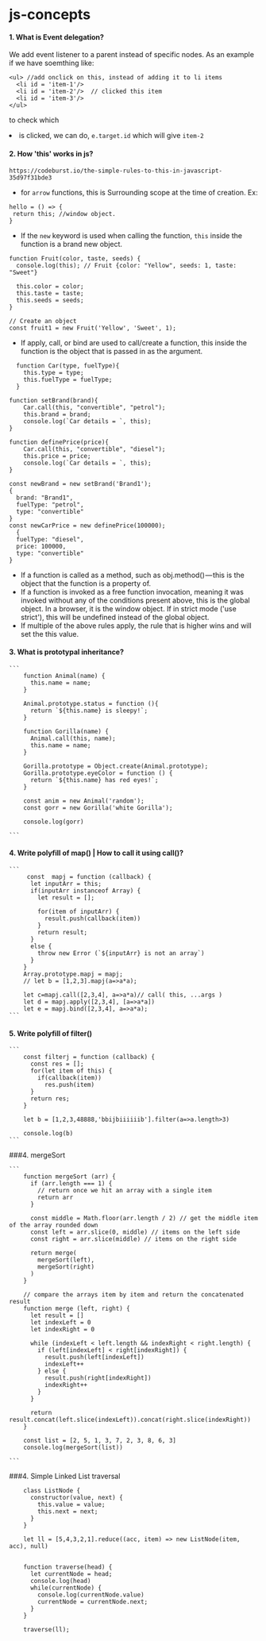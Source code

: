 # js-concepts

#### 1. What is Event delegation?
We add event listener to a parent instead of specific nodes. 
As an example if we have soemthing like: 
```
<ul> //add onclick on this, instead of adding it to li items
  <li id = 'item-1'/>
  <li id = 'item-2'/>  // clicked this item  
  <li id = 'item-3'/>  
</ul>
```
to check which <li> is clicked, we can do, `e.target.id` which will give `item-2`
  
#### 2. How 'this' works in js?
  
	https://codeburst.io/the-simple-rules-to-this-in-javascript-35d97f31bde3
	
 - for `arrow` functions, this is Surrounding scope at the time of creation.
  Ex: 
  ```
  hello = () => {
   return this; //window object.
  }
  ```
  
  - If the `new` keyword is used when calling the function, `this` inside the function is a brand new object.
  ```
  function Fruit(color, taste, seeds) {
    console.log(this); // Fruit {color: "Yellow", seeds: 1, taste: "Sweet"}

    this.color = color;
    this.taste = taste;
    this.seeds = seeds;
}
  
// Create an object
const fruit1 = new Fruit('Yellow', 'Sweet', 1);
  ```
- If apply, call, or bind are used to call/create a function, this inside the function is the object that is passed in as the argument.
 
```
  function Car(type, fuelType){
	this.type = type;
	this.fuelType = fuelType;
  }

function setBrand(brand){
	Car.call(this, "convertible", "petrol");
	this.brand = brand;
	console.log(`Car details = `, this);
}

function definePrice(price){
	Car.call(this, "convertible", "diesel");
	this.price = price;
	console.log(`Car details = `, this);
}

const newBrand = new setBrand('Brand1');
{
  brand: "Brand1",
  fuelType: "petrol",
  type: "convertible"
} 
const newCarPrice = new definePrice(100000);
  {
  fuelType: "diesel",
  price: 100000,
  type: "convertible"
} 
  ```
 - If a function is called as a method, such as obj.method() — this is the object that the function is a property of.
 - If a function is invoked as a free function invocation, meaning it was invoked without any of the conditions present above, this is the global object. In a browser, it is the window object. If in strict mode ('use strict'), this will be undefined instead of the global object.
 - If multiple of the above rules apply, the rule that is higher wins and will set the this value.

	
	
#### 3. What is prototypal inheritance?
	
	```
		function Animal(name) {
		  this.name = name;
		}

		Animal.prototype.status = function (){
		  return `${this.name} is sleepy!`;
		}

		function Gorilla(name) {
		  Animal.call(this, name);
		  this.name = name;
		}

		Gorilla.prototype = Object.create(Animal.prototype);
		Gorilla.prototype.eyeColor = function () {
		  return `${this.name} has red eyes!`;
		}

		const anim = new Animal('random');
		const gorr = new Gorilla('white Gorilla');

		console.log(gorr)
	
	```

	
#### 4. Write polyfill of map() | How to call it using call()?
	
	```
		 const  mapj = function (callback) {
		  let inputArr = this;
		  if(inputArr instanceof Array) {
		    let result = [];

		    for(item of inputArr) {
		      result.push(callback(item))
		    }
		    return result;
		  }
		  else {
		    throw new Error (`${inputArr} is not an array`)
		  }
		}
		Array.prototype.mapj = mapj;
		// let b = [1,2,3].mapj(a=>a*a);

		let c=mapj.call([2,3,4], a=>a*a)// call( this, ...args )
		let d = mapj.apply([2,3,4], [a=>a*a])
		let e = mapj.bind([2,3,4], a=>a*a);
	```
	
#### 5. Write polyfill of filter()
	
	```
		const filterj = function (callback) {
		  const res = [];
		  for(let item of this) {
		    if(callback(item))
		      res.push(item)
		  }
		  return res;
		}

		let b = [1,2,3,48888,'bbijbiiiiiib'].filter(a=>a.length>3)

		console.log(b)
	```
	
###4. mergeSort 
	
	```
		function mergeSort (arr) {
		  if (arr.length === 1) {
		    // return once we hit an array with a single item
		    return arr
		  }

		  const middle = Math.floor(arr.length / 2) // get the middle item of the array rounded down
		  const left = arr.slice(0, middle) // items on the left side
		  const right = arr.slice(middle) // items on the right side

		  return merge(
		    mergeSort(left),
		    mergeSort(right)
		  )
		}

		// compare the arrays item by item and return the concatenated result
		function merge (left, right) {
		  let result = []
		  let indexLeft = 0
		  let indexRight = 0

		  while (indexLeft < left.length && indexRight < right.length) {
		    if (left[indexLeft] < right[indexRight]) {
		      result.push(left[indexLeft])
		      indexLeft++
		    } else {
		      result.push(right[indexRight])
		      indexRight++
		    }
		  }

		  return result.concat(left.slice(indexLeft)).concat(right.slice(indexRight))
		}

		const list = [2, 5, 1, 3, 7, 2, 3, 8, 6, 3]
		console.log(mergeSort(list)) 
							    
	```
###4. Simple Linked List traversal

```
	class ListNode {
	  constructor(value, next) {
	    this.value = value;
	    this.next = next;
	  }
	}

	let ll = [5,4,3,2,1].reduce((acc, item) => new ListNode(item, acc), null)


	function traverse(head) {
	  let currentNode = head;
	  console.log(head)
	  while(currentNode) {
	    console.log(currentNode.value)
	    currentNode = currentNode.next;
	  }
	}

	traverse(ll);
```
